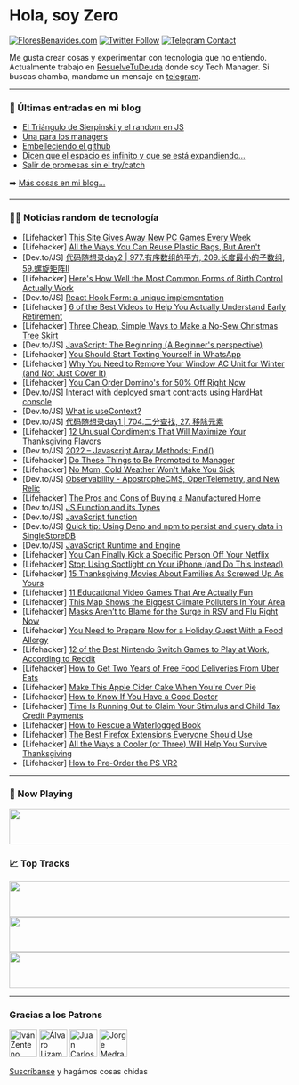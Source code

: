 # Hola, soy Zero

[![FloresBenavides.com](https://img.shields.io/website?down_message=oops&label=MiBlog&style=for-the-badge&up_message=online&url=https%3A%2F%2Ffloresbenavides.com)](https://floresbenavides.com) [![Twitter Follow](https://img.shields.io/twitter/follow/ZeroDragon?color=%231DA1F2&label=Follow&logo=twitter&logoColor=ffffff&style=for-the-badge)](https://twitter.com/zerodragon) [![Telegram Contact](https://img.shields.io/badge/escr%C3%ADbeme-ZeroDragon-%2326A5E4?style=for-the-badge&logo=telegram)](https://t.me/zerodragon)

Me gusta crear cosas y experimentar con tecnología que no entiendo.
Actualmente trabajo en [ResuelveTuDeuda](http://github.com/resuelve) donde soy Tech Manager.
Si buscas chamba, mandame un mensaje en [telegram](https://t.me/zerodragon).

---

### 📕 Últimas entradas en mi blog
<!-- BLOG-POST-LIST:START -->
- [El Triángulo de Sierpinski y el random en JS](https://floresbenavides.com/el-triangulo-de-sierpinski-y-el-random-en-js/)
- [Una para los managers](https://floresbenavides.com/una-para-los-managers/)
- [Embelleciendo el github](https://floresbenavides.com/embelleciendo-el-github/)
- [Dicen que el espacio es infinito y que se está expandiendo…](https://floresbenavides.com/dicen-que-el-espacio-es-infinito-y-que-se-esta-expandiendo/)
- [Salir de promesas sin el try/catch](https://floresbenavides.com/salir-de-promesas-sin-el-try-catch/)
<!-- BLOG-POST-LIST:END -->

➡️ [Más cosas en mi blog...](https://floresbenavides.com)

---

### 👨‍💻 Noticias random de tecnología
<!-- TECH-POSTS:START -->
- [Lifehacker] [This Site Gives Away New PC Games Every Week](https://lifehacker.com/this-site-gives-away-new-pc-games-every-week-1849792344)
- [Lifehacker] [All the Ways You Can Reuse Plastic Bags, But Aren&#39;t](https://lifehacker.com/all-the-ways-you-can-reuse-plastic-bags-but-arent-1849792428)
- [Dev.to/JS] [代码随想录day2 | 977.有序数组的平方, 209.长度最小的子数组, 59.螺旋矩阵II](https://dev.to/986913/dai-ma-sui-xiang-lu-day2-977you-xu-shu-zu-de-ping-fang-209chang-du-zui-xiao-de-zi-shu-zu-59luo-xuan-ju-zhen-ii-4lf9)
- [Lifehacker] [Here&#39;s How Well the Most Common Forms of Birth Control Actually Work](https://lifehacker.com/heres-how-well-the-most-common-forms-of-birth-control-a-1849792332)
- [Dev.to/JS] [React Hook Form: a unique implementation](https://dev.to/romaintrotard/react-hook-form-a-unique-implementation-3oll)
- [Lifehacker] [6 of the Best Videos to Help You Actually Understand Early Retirement](https://lifehacker.com/6-of-the-best-videos-to-help-you-actually-understand-ea-1849785268)
- [Lifehacker] [Three Cheap, Simple Ways to Make a No-Sew Christmas Tree Skirt](https://lifehacker.com/three-cheap-simple-ways-to-make-a-no-sew-christmas-tre-1849790819)
- [Dev.to/JS] [JavaScript: The Beginning &lpar;A Beginner&#39;s perspective&rpar;](https://dev.to/damilolaweb/javascript-the-beginning-a-beginners-perspective-58mp)
- [Lifehacker] [You Should Start Texting Yourself in WhatsApp](https://lifehacker.com/you-should-start-texting-yourself-in-whatsapp-1849790925)
- [Lifehacker] [Why You Need to Remove Your Window AC Unit for Winter &lpar;and Not Just Cover It&rpar;](https://lifehacker.com/why-you-need-to-remove-your-window-ac-unit-for-winter-1849790823)
- [Lifehacker] [You Can Order Domino&#39;s for 50% Off Right Now](https://lifehacker.com/you-can-order-dominos-for-50-off-right-now-1849790953)
- [Dev.to/JS] [Interact with deployed smart contracts using HardHat console](https://dev.to/abondance68/interact-with-deployed-smart-contracts-using-hardhat-console-2kpj)
- [Dev.to/JS] [What is useContext?](https://dev.to/loganlampton/what-is-usecontext-4m5m)
- [Dev.to/JS] [代码随想录day1 | 704.二分查找, 27. 移除元素](https://dev.to/986913/dai-ma-sui-xiang-lu-day1-704er-fen-cha-zhao-27-yi-chu-yuan-su-2n18)
- [Lifehacker] [12 Unusual Condiments That Will Maximize Your Thanksgiving Flavors](https://lifehacker.com/12-unusual-condiments-that-will-maximize-your-thanksgiv-1849790619)
- [Dev.to/JS] [2022 – Javascript Array Methods: Find&lpar;&rpar;](https://dev.to/musayazlik/2022-javascript-array-methods-find-5f2m)
- [Lifehacker] [Do These Things to Be Promoted to Manager](https://lifehacker.com/do-these-things-to-be-promoted-to-manager-1849790419)
- [Lifehacker] [No Mom, Cold Weather Won&#39;t Make You Sick](https://lifehacker.com/no-mom-cold-weather-wont-make-you-sick-1849790245)
- [Dev.to/JS] [Observability - ApostropheCMS, OpenTelemetry, and New Relic](https://dev.to/apostrophecms/observability-apostrophecms-opentelemetry-and-new-relic-1min)
- [Lifehacker] [The Pros and Cons of Buying a Manufactured Home](https://lifehacker.com/the-pros-and-cons-of-buying-a-manufactured-home-1849790187)
- [Dev.to/JS] [JS Function and its Types](https://dev.to/santhoshkumar/js-function-and-its-types-4gen)
- [Dev.to/JS] [JavaScript function](https://dev.to/dharchini/javascript-function-1fod)
- [Dev.to/JS] [Quick tip: Using Deno and npm to persist and query data in SingleStoreDB](https://dev.to/veryfatboy/quick-tip-using-deno-and-npm-to-persist-and-query-data-in-singlestoredb-4co2)
- [Dev.to/JS] [JavaScript Runtime and Engine](https://dev.to/razaul/javascript-runtime-and-engine-3jf6)
- [Lifehacker] [You Can Finally Kick a Specific Person Off Your Netflix](https://lifehacker.com/you-can-finally-kick-a-specific-person-off-your-netflix-1849789963)
- [Lifehacker] [Stop Using Spotlight on Your iPhone &lpar;and Do This Instead&rpar;](https://lifehacker.com/stop-using-spotlight-on-your-iphone-and-do-this-instea-1849789391)
- [Lifehacker] [15 Thanksgiving Movies About Families As Screwed Up As Yours](https://lifehacker.com/15-thanksgiving-movies-about-families-as-screwed-up-as-1849784767)
- [Lifehacker] [11 Educational Video Games That Are Actually Fun](https://lifehacker.com/11-educational-video-games-that-are-actually-fun-1849788759)
- [Lifehacker] [This Map Shows the Biggest Climate Polluters In Your Area](https://lifehacker.com/this-map-shows-the-biggest-climate-polluters-in-your-ar-1849787582)
- [Lifehacker] [Masks Aren’t to Blame for the Surge in RSV and Flu Right Now](https://lifehacker.com/masks-aren-t-to-blame-for-the-surge-in-rsv-and-flu-righ-1849785992)
- [Lifehacker] [You Need to Prepare Now for a Holiday Guest With a Food Allergy](https://lifehacker.com/you-need-to-prepare-now-for-a-holiday-guest-with-a-food-1849787376)
- [Lifehacker] [12 of the Best Nintendo Switch Games to Play at Work, According to Reddit](https://lifehacker.com/12-of-the-best-nintendo-switch-games-to-play-at-work-a-1849785568)
- [Lifehacker] [How to Get Two Years of Free Food Deliveries From Uber Eats](https://lifehacker.com/how-to-get-two-years-of-free-food-deliveries-from-uber-1849786992)
- [Lifehacker] [Make This Apple Cider Cake When You&#39;re Over Pie](https://lifehacker.com/make-this-apple-cider-cake-when-youre-over-pie-1849786809)
- [Lifehacker] [How to Know If You Have a Good Doctor](https://lifehacker.com/how-to-know-if-you-have-a-good-doctor-1849786709)
- [Lifehacker] [Time Is Running Out to Claim Your Stimulus and Child Tax Credit Payments](https://lifehacker.com/time-is-running-out-to-claim-your-stimulus-and-child-ta-1849786099)
- [Lifehacker] [How to Rescue a Waterlogged Book](https://lifehacker.com/how-to-rescue-a-waterlogged-book-1849785095)
- [Lifehacker] [The Best Firefox Extensions Everyone Should Use](https://lifehacker.com/the-best-firefox-extensions-everyone-should-use-1849784170)
- [Lifehacker] [All the Ways a Cooler &lpar;or Three&rpar; Will Help You Survive Thanksgiving](https://lifehacker.com/all-the-ways-a-cooler-or-three-will-help-you-survive-1849785357)
- [Lifehacker] [How to Pre-Order the PS VR2](https://lifehacker.com/how-to-pre-order-the-ps-vr2-1849785013)<!-- TECH-POSTS:END -->

---

### 🎵 Now Playing
<a href="https://spotify-now-playing-dun.vercel.app/now-playing?open"><img src="https://spotify-now-playing-dun.vercel.app/now-playing" width="540" height="64"></a>

### 📈 Top Tracks
<a href="https://spotify-now-playing-dun.vercel.app/top-tracks?i=1&open"><img src="https://spotify-now-playing-dun.vercel.app/top-tracks?i=1" width="540" height="64"></a>
<a href="https://spotify-now-playing-dun.vercel.app/top-tracks?i=2&open"><img src="https://spotify-now-playing-dun.vercel.app/top-tracks?i=2" width="540" height="64"></a>
<a href="https://spotify-now-playing-dun.vercel.app/top-tracks?i=3&open"><img src="https://spotify-now-playing-dun.vercel.app/top-tracks?i=3" width="540" height="64"></a>

---

### Gracias a los Patrons
[<img src="https://avatars.githubusercontent.com/u/243380?v=4" alt="Iván Zenteno" width="50px">](https://github.com/k001) [<img src="https://avatars.githubusercontent.com/u/19955639?v=4" alt="Álvaro Lizama" width="50px">](https://github.com/alvarolizama) [<img src="https://avatars.githubusercontent.com/u/2718753?v=4" alt="Juan Carlos Ruiz" width="50px">](https://github.com/JuanCrg90) [<img src="https://avatars.githubusercontent.com/u/37025?v=4" alt="Jorge Medrano" width="50px">](https://github.com/h1pp1e) 

[Suscríbanse](https://www.patreon.com/zerodragon) y hagámos cosas chidas
